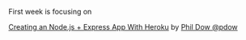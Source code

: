 First week is focusing on 

[Creating an Node.js + Express App With Heroku](https://github.com/okcoders/bash-heroku-class/blob/master/heroku.md) by [Phil Dow @pdow](https://twitter.com/pdow)